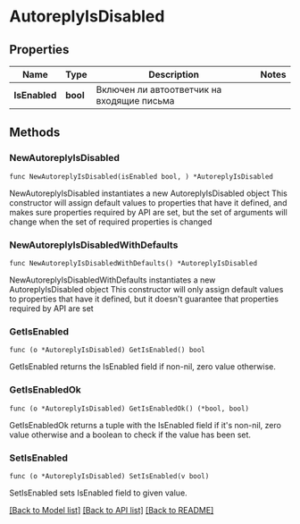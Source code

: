 # AutoreplyIsDisabled

## Properties

Name | Type | Description | Notes
------------ | ------------- | ------------- | -------------
**IsEnabled** | **bool** | Включен ли автоответчик на входящие письма | 

## Methods

### NewAutoreplyIsDisabled

`func NewAutoreplyIsDisabled(isEnabled bool, ) *AutoreplyIsDisabled`

NewAutoreplyIsDisabled instantiates a new AutoreplyIsDisabled object
This constructor will assign default values to properties that have it defined,
and makes sure properties required by API are set, but the set of arguments
will change when the set of required properties is changed

### NewAutoreplyIsDisabledWithDefaults

`func NewAutoreplyIsDisabledWithDefaults() *AutoreplyIsDisabled`

NewAutoreplyIsDisabledWithDefaults instantiates a new AutoreplyIsDisabled object
This constructor will only assign default values to properties that have it defined,
but it doesn't guarantee that properties required by API are set

### GetIsEnabled

`func (o *AutoreplyIsDisabled) GetIsEnabled() bool`

GetIsEnabled returns the IsEnabled field if non-nil, zero value otherwise.

### GetIsEnabledOk

`func (o *AutoreplyIsDisabled) GetIsEnabledOk() (*bool, bool)`

GetIsEnabledOk returns a tuple with the IsEnabled field if it's non-nil, zero value otherwise
and a boolean to check if the value has been set.

### SetIsEnabled

`func (o *AutoreplyIsDisabled) SetIsEnabled(v bool)`

SetIsEnabled sets IsEnabled field to given value.



[[Back to Model list]](../README.md#documentation-for-models) [[Back to API list]](../README.md#documentation-for-api-endpoints) [[Back to README]](../README.md)


